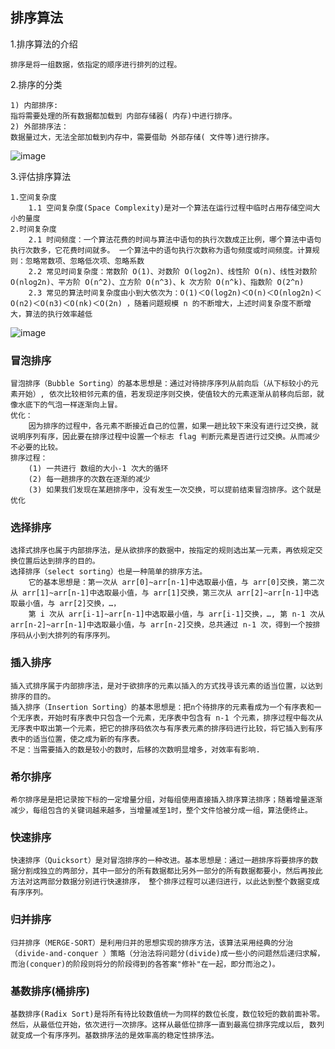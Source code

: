 ## 排序算法

1.排序算法的介绍
```text
排序是将一组数据，依指定的顺序进行排列的过程。
```

2.排序的分类
```text
1) 内部排序:
指将需要处理的所有数据都加载到 内部存储器( 内存)中进行排序。
2) 外部排序法：
数据量过大，无法全部加载到内存中，需要借助 外部存储( 文件等)进行排序。
```
![image](https://github.com/Tandoy/DataStructures-and-Algorithms/blob/master/Algorithms/images/%E5%B8%B8%E8%A7%81%E7%9A%84%E6%8E%92%E5%BA%8F%E7%AE%97%E6%B3%95%E5%88%86%E7%B1%BB.PNG)

3.评估排序算法
```text
1.空间复杂度
    1.1 空间复杂度(Space Complexity)是对一个算法在运行过程中临时占用存储空间大小的量度
2.时间复杂度
    2.1 时间频度：一个算法花费的时间与算法中语句的执行次数成正比例，哪个算法中语句执行次数多，它花费时间就多。 一个算法中的语句执行次数称为语句频度或时间频度。计算规则：忽略常数项、忽略低次项、忽略系数
    2.2 常见时间复杂度：常数阶 O(1)、对数阶 O(log2n)、线性阶 O(n)、线性对数阶 O(nlog2n)、平方阶 O(n^2)、立方阶 O(n^3)、k 次方阶 O(n^k)、指数阶 O(2^n)
    2.3 常见的算法时间复杂度由小到大依次为：Ο(1)＜Ο(log2n)＜Ο(n)＜Ο(nlog2n)＜Ο(n2)＜Ο(n3)＜Ο(nk)＜Ο(2n) ，随着问题规模 n 的不断增大，上述时间复杂度不断增大，算法的执行效率越低
```

![image](https://github.com/Tandoy/DataStructures-and-Algorithms/blob/master/Algorithms/images/%E6%8E%92%E5%BA%8F%E7%AE%97%E6%B3%95%E5%B9%B3%E5%9D%87%E6%97%B6%E9%97%B4%E5%A4%8D%E6%9D%82%E5%BA%A6%E5%92%8C%E6%9C%80%E5%9D%8F%E6%97%B6%E9%97%B4%E5%A4%8D%E6%9D%82%E5%BA%A6.png)

### 冒泡排序
```text
冒泡排序（Bubble Sorting）的基本思想是：通过对待排序序列从前向后（从下标较小的元素开始）, 依次比较相邻元素的值，若发现逆序则交换，使值较大的元素逐渐从前移向后部，就像水底下的气泡一样逐渐向上冒。
优化：
    因为排序的过程中，各元素不断接近自己的位置，如果一趟比较下来没有进行过交换，就说明序列有序，因此要在排序过程中设置一个标志 flag 判断元素是否进行过交换。从而减少不必要的比较。
排序过程：
    (1) 一共进行 数组的大小-1 次大的循环
    (2) 每一趟排序的次数在逐渐的减少
    (3) 如果我们发现在某趟排序中，没有发生一次交换，可以提前结束冒泡排序。这个就是优化
```

### 选择排序
```text
选择式排序也属于内部排序法，是从欲排序的数据中，按指定的规则选出某一元素，再依规定交换位置后达到排序的目的。
选择排序（select sorting）也是一种简单的排序方法。
    它的基本思想是：第一次从 arr[0]~arr[n-1]中选取最小值，与 arr[0]交换，第二次从 arr[1]~arr[n-1]中选取最小值，与 arr[1]交换，第三次从 arr[2]~arr[n-1]中选取最小值，与 arr[2]交换，…，
    第 i 次从 arr[i-1]~arr[n-1]中选取最小值，与 arr[i-1]交换，…, 第 n-1 次从 arr[n-2]~arr[n-1]中选取最小值，与 arr[n-2]交换，总共通过 n-1 次，得到一个按排序码从小到大排列的有序序列。
```

### 插入排序
```text
插入式排序属于内部排序法，是对于欲排序的元素以插入的方式找寻该元素的适当位置，以达到排序的目的。
插入排序（Insertion Sorting）的基本思想是：把n个待排序的元素看成为一个有序表和一个无序表，开始时有序表中只包含一个元素，无序表中包含有 n-1 个元素，排序过程中每次从无序表中取出第一个元素，把它的排序码依次与有序表元素的排序码进行比较，将它插入到有序表中的适当位置，使之成为新的有序表。
不足：当需要插入的数是较小的数时，后移的次数明显增多，对效率有影响.
```

### 希尔排序
```text
希尔排序是是把记录按下标的一定增量分组，对每组使用直接插入排序算法排序；随着增量逐渐减少，每组包含的关键词越来越多，当增量减至1时，整个文件恰被分成一组，算法便终止。
```

### 快速排序
```text
快速排序（Quicksort）是对冒泡排序的一种改进。基本思想是：通过一趟排序将要排序的数据分割成独立的两部分，其中一部分的所有数据都比另外一部分的所有数据都要小，然后再按此方法对这两部分数据分别进行快速排序， 整个排序过程可以递归进行，以此达到整个数据变成有序序列。
```

### 归并排序
```text
归并排序（MERGE-SORT）是利用归并的思想实现的排序方法，该算法采用经典的分治 （divide-and-conquer ）策略（分治法将问题分(divide)成一些小的问题然后递归求解，而治(conquer)的阶段则将分的阶段得到的各答案"修补"在一起，即分而治之)。
```

### 基数排序(桶排序)
```text
基数排序(Radix Sort)是将所有待比较数值统一为同样的数位长度，数位较短的数前面补零。然后，从最低位开始，依次进行一次排序。这样从最低位排序一直到最高位排序完成以后, 数列就变成一个有序序列。基数排序法的是效率高的稳定性排序法。
```